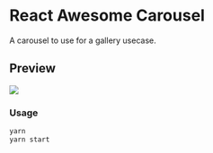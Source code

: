 # React Awesome Carousel

A carousel to use for a gallery usecase.

## Preview

![](https://media.giphy.com/media/LPfCBDrgDOs7juWvds/giphy.gif)

### Usage

```bash
yarn
yarn start
```
